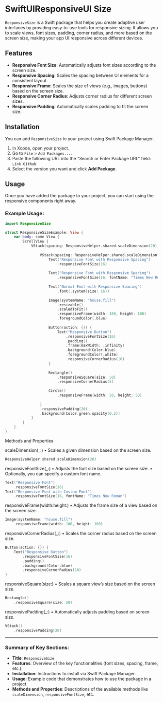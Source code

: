 # SwiftUIResponsiveUI Size

`ResponsiveSize` is a Swift package that helps you create adaptive user interfaces by providing easy-to-use tools for responsive sizing. It allows you to scale views, font sizes, padding, corner radius, and more based on the screen size, making your app UI responsive across different devices.

## Features

- **Responsive Font Size**: Automatically adjusts font sizes according to the screen size.
- **Responsive Spacing**: Scales the spacing between UI elements for a consistent layout.
- **Responsive Frame**: Scales the size of views (e.g., images, buttons) based on the screen size.
- **Responsive Corner Radius**: Adjusts corner radius for different screen sizes.
- **Responsive Padding**: Automatically scales padding to fit the screen size.

## Installation

You can add `ResponsiveSize` to your project using Swift Package Manager.

1. In Xcode, open your project.
2. Go to `File` > `Add Packages...`.
3. Paste the following URL into the "Search or Enter Package URL" field:  
   `Link Github`
4. Select the version you want and click **Add Package**.

## Usage

Once you have added the package to your project, you can start using the responsive components right away.

### Example Usage:

```swift
import ResponsiveSize

struct ResponsiveSizeExample: View {
    var body: some View {
        ScrollView {
            VStack(spacing: ResponsiveHelper.shared.scaleDimension(20)) {
                
                VStack(spacing: ResponsiveHelper.shared.scaleDimension(20)) {
                    Text("Responsive Font with Responsive Spacing")
                        .responsiveFontSize(16)
                    
                    Text("Responsive Font with Responsive Spacing")
                        .responsiveFontSize(16, fontName: "Times New Roman")
                    
                    Text("Normal Font with Responsive Spacing")
                        .font(.system(size: 16))
                    
                    Image(systemName: "house.fill")
                        .resizable()
                        .scaledToFit()
                        .responsiveFrame(width: 100, height: 100)
                        .foregroundColor(.blue)
                    
                    Button(action: {}) {
                        Text("Responsive Button")
                            .responsiveFontSize(16)
                            .padding()
                            .frame(maxWidth: .infinity)
                            .background(Color.blue)
                            .foregroundColor(.white)
                            .responsiveCornerRadius(10)
                    }
                    
                    Rectangle()
                        .responsiveSquare(size: 50)
                        .responsiveCornerRadius(5)
                    
                    Circle()
                        .responsiveFrame(width: 50, height: 50)
                    
                }
                .responsivePadding(20)
                .background(Color.green.opacity(0.2))
            }
        }
    }
}
```

Methods and Properties

scaleDimension(_:)
    •    Scales a given dimension based on the screen size.

```swift
ResponsiveHelper.shared.scaleDimension(20)
```

responsiveFontSize(_:)
    •    Adjusts the font size based on the screen size.
    •    Optionally, you can specify a custom font name.

```swift
Text("Responsive Font")
    .responsiveFontSize(16)
Text("Responsive Font with Custom Font")
    .responsiveFontSize(16, fontName: "Times New Roman")
```

responsiveFrame(width:height:)
    •    Adjusts the frame size of a view based on the screen size.

```swift
Image(systemName: "house.fill")
    .responsiveFrame(width: 100, height: 100)
```

responsiveCornerRadius(_:)
    •    Scales the corner radius based on the screen size.

```swift
Button(action: {}) {
    Text("Responsive Button")
        .responsiveFontSize(16)
        .padding()
        .background(Color.blue)
        .responsiveCornerRadius(10)
}
```

responsiveSquare(size:)
    •    Scales a square view’s size based on the screen size.

```swift
Rectangle()
    .responsiveSquare(size: 50)
```
responsivePadding(_:)
    •    Automatically adjusts padding based on screen size.

```swift
VStack()
    .responsivePadding(20)
```

---

### **Summary of Key Sections:**

- **Title**: `ResponsiveSize`
- **Features**: Overview of the key functionalities (font sizes, spacing, frame, etc.).
- **Installation**: Instructions to install via Swift Package Manager.
- **Usage**: Example code that demonstrates how to use the package in a project.
- **Methods and Properties**: Descriptions of the available methods like `scaleDimension`, `responsiveFontSize`, etc.
